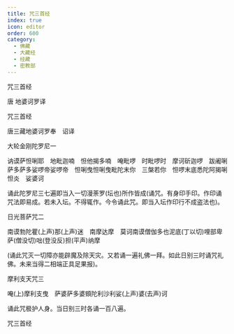 ```yaml
---
title: 咒三首经
index: true
icon: editor
order: 600
category:
  - 佛藏
  - 大藏经
  - 经藏
  - 密教部
---
```


  咒三首经  

唐 地婆诃罗译  

咒三首经  

唐三藏地婆诃罗奉　诏译  

大轮金刚陀罗尼一  

讷谟萨怛唎耶　地毗迦喃　怛他揭多喃　唵毗啰　时毗啰时　摩诃斫迦啰　跋阇唎萨多萨多娑啰帝娑啰帝　怛唎曳怛唎曳毗陀末你　三槃若你　怛啰末底悉陀阿揭唎怛炎　娑婆诃  

诵此陀罗尼三七遍即当入一切漫荼罗(坛也)所作皆成(诵咒。有身印手印。作印诵咒法即易成。若未入坛。不得辄作。今令诵此咒。即当入坛作印行不成盗法也)。  

日光菩萨咒二  

南谟勃陀瞿(上声)那(上声)迷　南摩达摩　莫诃南谟僧伽多也泥底(丁以切)哩部卑萨(僧没切)咄(登没反)担(平声)纳摩  

(诵此咒灭一切障亦能辟魔及除天灾。又若诵一遍礼佛一拜。如此日别三时诵咒礼佛。未来当得二相端正具足果报)。  

摩利支天咒三  

唵(上)摩利支曳　萨婆萨多婆頞陀利沙利娑(上声)婆(去声)诃  

诵此咒极护人身。当日别三时各诵一百八遍。  

咒三首经  
